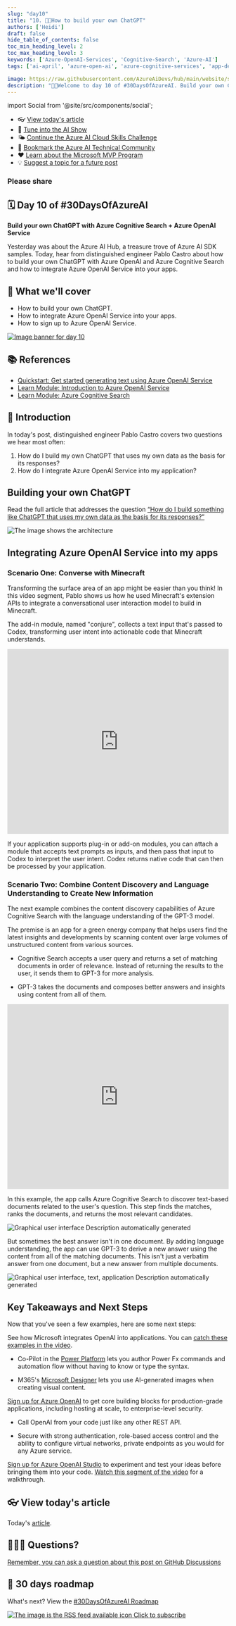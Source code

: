 ```yaml
---
slug: "day10"
title: "10. 🧑‍💻How to build your own ChatGPT"
authors: ['Heidi']
draft: false
hide_table_of_contents: false
toc_min_heading_level: 2
toc_max_heading_level: 3
keywords: ['Azure-OpenAI-Services', 'Cognitive-Search', 'Azure-AI']
tags: ['ai-april', 'azure-open-ai', 'azure-cognitive-services', 'app-developers']

image: https://raw.githubusercontent.com/AzureAiDevs/hub/main/website/static/img/2023-aia/banner-day10.png
description: "🧑‍💻Welcome to day 10 of #30DaysOfAzureAI. Build your own ChatGPT with Azure Cognitive Search + Azure OpenAI Service https://azureaidevs.github.io/hub/2023-aia/day10"
---
```


import Social from '@site/src/components/social';

<head>

  <link rel="canonical" href="https://techcommunity.microsoft.com/t5/ai-applied-ai-blog/revolutionize-your-enterprise-data-with-chatgpt-next-gen-apps-w/ba-p/3762087?WT.mc_id=aiml-89446-dglover"  />
  </head>

- 👓 [View today's article](https://techcommunity.microsoft.com/t5/ai-applied-ai-blog/revolutionize-your-enterprise-data-with-chatgpt-next-gen-apps-w/ba-p/3762087?WT.mc_id=aiml-89446-dglover)
- 🍿 [Tune into the AI Show](https://aka.ms/ai-april-ai-show)
- 🌤️ [Continue the Azure AI Cloud Skills Challenge](https://aka.ms/30-days-of-azure-ai-challenge)
- 🏫 [Bookmark the Azure AI Technical Community](https://aka.ms/ai-april-tech-community)
- ❤️ [Learn about the Microsoft MVP Program](https://aka.ms/ai-april-mvp-program)
- 💡 [Suggest a topic for a future post](https://github.com/AzureAiDevs/hub/discussions/categories/call-for-content)

### Please share

<Social
    page_url="https://azureaidevs.github.io/hub/2023-aia/day10"
    image_url="https://raw.githubusercontent.com/AzureAiDevs/hub/main/website/static/img/2023-aia/banner-day10.png"
    title="How to build your own ChatGPT"
    description= "🧑‍💻Day 10 of #30DaysOfAzureAI. Build your ChatGPT with the power of Azure Cognitive Search and Azure OpenAI Service! Distinguished engineer Pablo Castro will show you how to create a ChatGPT using your own data."
    hashtags="AI,AzureOpenAI,ChatGPT"
    hashtag="#30DaysOfAzureAi"
/>

## 🗓️ Day 10 of #30DaysOfAzureAI

<!-- README
The following description is also used for the tweet. So it should be action oriented and grab attention 
If you update the description, please update the description: in the frontmatter as well.
-->

**Build your own ChatGPT with Azure Cognitive Search + Azure OpenAI Service**

<!-- README
The following is the intro to the post. It should be a short teaser for the post.
-->

Yesterday was about the Azure AI Hub, a treasure trove of Azure AI SDK samples. 
Today, hear from distinguished engineer Pablo Castro about how to build your own ChatGPT with Azure OpenAI and 
Azure Cognitive Search and how to integrate Azure OpenAI Service into your apps.

<!-- as he walks us through a progression of short examples that show us how to build 
more dynamic, interactive, and differentiated experiences with the Azure OpenAI Service. -->

## 🎯 What we'll cover

<!-- README
The following list is the main points of the post. There should be 3-4 main points.
 -->


- How to build your own ChatGPT.
- How to integrate Azure OpenAI Service into your apps.
- How to sign up to Azure OpenAI Service.

<!-- 
- Main point 1
- Main point 2
- Main point 3 
- Main point 4
-->

[![Image banner for day 10](./../../static/img/2023-aia/banner-day10.png)](https://techcommunity.microsoft.com/t5/ai-applied-ai-blog/revolutionize-your-enterprise-data-with-chatgpt-next-gen-apps-w/ba-p/3762087?WT.mc_id=aiml-89446-dglover)


<!-- README
Add or update a list relevant references here. These could be links to other blog posts, Microsoft Learn Module, videos, or other resources.
-->



## 📚 References

- [Quickstart: Get started generating text using Azure OpenAI Service](https://learn.microsoft.com/azure/cognitive-services/openai/quickstart?pivots=programming-language-studio&WT.mc_id=aiml-89446-dglover)
- [Learn Module: Introduction to Azure OpenAI Service](https://learn.microsoft.com/training/modules/explore-azure-openai?WT.mc_id=aiml-89446-dglover)
- [Learn Module: Azure Cognitive Search](https://learn.microsoft.com/training/browse/?expanded=azure&roles=ai-engineer&products=azure-cognitive-search&WT.mc_id=aiml-89446-dglover)


<!-- README
The following is the body of the post. It should be an overview of the post that you are referencing.
See the Learn More section, if you supplied a canonical link, then will be displayed here.
-->


## 🚌 Introduction

In today's post, distinguished engineer Pablo Castro covers two questions we hear most often:

1. How do I build my own ChatGPT that uses my own data as the basis for its responses?
1. How do I integrate Azure OpenAI Service into my application?

## Building your own ChatGPT

Read the full article that addresses the question [“How do I build something like ChatGPT that uses my own data as the basis for its responses?”](https://techcommunity.microsoft.com/t5/ai-applied-ai-blog/revolutionize-your-enterprise-data-with-chatgpt-next-gen-apps-w/ba-p/3762087?WT.mc_id=aiml-89446-dglover)

<!-- In summary, the combination of Azure Cognitive Search and Azure OpenAI Service yields an effective solution for this scenario. 
It integrates the enterprise-grade characteristics of Azure, the ability of Cognitive Search to index, understand and retrieve the right pieces of your own data across large knowledge bases, 
and ChatGPT’s impressive capability for interacting in natural language to answer questions or take turns in a conversation. -->

![The image shows the architecture](architecture.png)

## Integrating Azure OpenAI Service into my apps

### Scenario One: Converse with Minecraft

Transforming the surface area of an app might be easier than you think!
In this video segment, Pablo shows us how he used Minecraft's extension
APIs to integrate a conversational user interaction model to build in
Minecraft.

The add-in module, named "conjure", collects a text input that's passed
to Codex, transforming user intent into actionable code that Minecraft
understands.

<iframe width="100%" height="420" src="https://www.youtube.com/embed/3t3qZu1Dy1k?start=341" title="YouTube video player" frameborder="0" allow="accelerometer; autoplay; clipboard-write; encrypted-media; gyroscope; picture-in-picture; web-share" allowfullscreen></iframe>


If your application supports plug-in or add-on modules, you can attach a
module that accepts text prompts as inputs, and then pass that input to
Codex to interpret the user intent. Codex returns native code that can
then be processed by your application.

### Scenario Two: Combine Content Discovery and Language Understanding to Create New Information

The next example combines the content discovery capabilities of Azure
Cognitive Search with the language understanding of the GPT-3 model.

The premise is an app for a green energy company that helps users find
the latest insights and developments by scanning content over large
volumes of unstructured content from various sources.

-   Cognitive Search accepts a user query and returns a set of matching
    documents in order of relevance. Instead of returning the results to
    the user, it sends them to GPT-3 for more analysis.

-   GPT-3 takes the documents and composes better answers and insights
    using content from all of them.

<iframe width="100%" height="420" src="https://www.youtube.com/embed/3t3qZu1Dy1k?start=576" title="YouTube video player" frameborder="0" allow="accelerometer; autoplay; clipboard-write; encrypted-media; gyroscope; picture-in-picture; web-share" allowfullscreen></iframe>


In this example, the app calls Azure Cognitive Search to discover
text-based documents related to the user's question. This step finds the
matches, ranks the documents, and returns the most relevant candidates.

![Graphical user interface Description automatically generated](image3.png)

But sometimes the best answer isn't in one document. By adding language
understanding, the app can use GPT-3 to derive a new answer using the
content from all of the matching documents. This isn't just a verbatim
answer from one document, but a new answer from multiple documents.

![Graphical user interface, text, application Description automatically generated](image4.png)

## Key Takeaways and Next Steps

Now that you've seen a few examples, here are some next steps:

See how Microsoft integrates OpenAI into applications. You can [catch
these examples in the video](https://youtu.be/3t3qZu1Dy1k?t=164).

-   Co-Pilot in the [Power
    Platform](https://learn.microsoft.com/power-platform/developer/)
    lets you author Power Fx commands and automation flow without having
    to know or type the syntax.

-   M365's [Microsoft Designer](https://designer.microsoft.com/) lets
    you use AI-generated images when creating visual content.

[Sign up for Azure
OpenAI](https://customervoice.microsoft.com/Pages/ResponsePage.aspx?id=v4j5cvGGr0GRqy180BHbR7en2Ais5pxKtso_Pz4b1_xUOFA5Qk1UWDRBMjg0WFhPMkIzTzhKQ1dWNyQlQCN0PWcu)
to get core building blocks for production-grade applications, including
hosting at scale, to enterprise-level security.

-   Call OpenAI from your code just like any other REST API.

-   Secure with strong authentication, role-based access control and the
    ability to configure virtual networks, private endpoints as you
    would for any Azure service.

[Sign up for Azure OpenAI Studio](https://oai.azure.com/portal) to
experiment and test your ideas before bringing them into your code.
[Watch this segment of the video](https://youtu.be/3t3qZu1Dy1k?t=721)
for a walkthrough.

## 👓 View today's article

Today's [article](https://techcommunity.microsoft.com/t5/ai-applied-ai-blog/revolutionize-your-enterprise-data-with-chatgpt-next-gen-apps-w/ba-p/3762087?WT.mc_id=aiml-89446-dglover).


## 🙋🏾‍♂️ Questions?

[Remember, you can ask a question about this post on GitHub Discussions](https://github.com/AzureAiDevs/hub/discussions/categories/azure-ai-app-developers)

## 📍 30 days roadmap

What's next? View the [#30DaysOfAzureAI Roadmap](/hub/roadmap/30days)

[![The image is the RSS feed available icon](./../../static/img/2023-aia/rss.png) Click to subscribe](https://azureaidevs.github.io/hub/2023-aia/rss.xml)